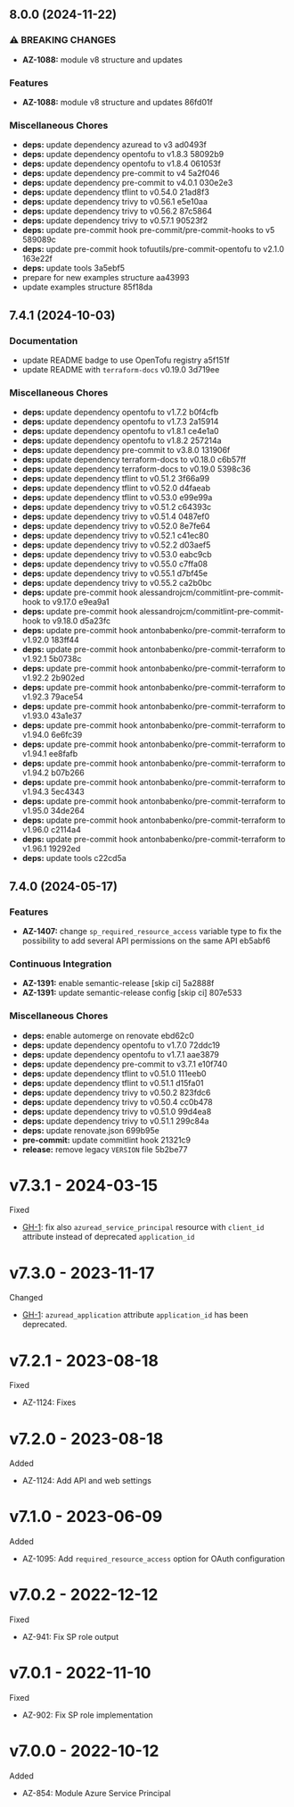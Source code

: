 ## 8.0.0 (2024-11-22)

### ⚠ BREAKING CHANGES

* **AZ-1088:** module v8 structure and updates

### Features

* **AZ-1088:** module v8 structure and updates 86fd01f

### Miscellaneous Chores

* **deps:** update dependency azuread to v3 ad0493f
* **deps:** update dependency opentofu to v1.8.3 58092b9
* **deps:** update dependency opentofu to v1.8.4 061053f
* **deps:** update dependency pre-commit to v4 5a2f046
* **deps:** update dependency pre-commit to v4.0.1 030e2e3
* **deps:** update dependency tflint to v0.54.0 21ad8f3
* **deps:** update dependency trivy to v0.56.1 e5e10aa
* **deps:** update dependency trivy to v0.56.2 87c5864
* **deps:** update dependency trivy to v0.57.1 90523f2
* **deps:** update pre-commit hook pre-commit/pre-commit-hooks to v5 589089c
* **deps:** update pre-commit hook tofuutils/pre-commit-opentofu to v2.1.0 163e22f
* **deps:** update tools 3a5ebf5
* prepare for new examples structure aa43993
* update examples structure 85f18da

## 7.4.1 (2024-10-03)

### Documentation

* update README badge to use OpenTofu registry a5f151f
* update README with `terraform-docs` v0.19.0 3d719ee

### Miscellaneous Chores

* **deps:** update dependency opentofu to v1.7.2 b0f4cfb
* **deps:** update dependency opentofu to v1.7.3 2a15914
* **deps:** update dependency opentofu to v1.8.1 ce4e1a0
* **deps:** update dependency opentofu to v1.8.2 257214a
* **deps:** update dependency pre-commit to v3.8.0 131906f
* **deps:** update dependency terraform-docs to v0.18.0 c6b57ff
* **deps:** update dependency terraform-docs to v0.19.0 5398c36
* **deps:** update dependency tflint to v0.51.2 3f66a99
* **deps:** update dependency tflint to v0.52.0 d4faeab
* **deps:** update dependency tflint to v0.53.0 e99e99a
* **deps:** update dependency trivy to v0.51.2 c64393c
* **deps:** update dependency trivy to v0.51.4 0487ef0
* **deps:** update dependency trivy to v0.52.0 8e7fe64
* **deps:** update dependency trivy to v0.52.1 c41ec80
* **deps:** update dependency trivy to v0.52.2 d03aef5
* **deps:** update dependency trivy to v0.53.0 eabc9cb
* **deps:** update dependency trivy to v0.55.0 c7ffa08
* **deps:** update dependency trivy to v0.55.1 d7bf45e
* **deps:** update dependency trivy to v0.55.2 ca2b0bc
* **deps:** update pre-commit hook alessandrojcm/commitlint-pre-commit-hook to v9.17.0 e9ea9a1
* **deps:** update pre-commit hook alessandrojcm/commitlint-pre-commit-hook to v9.18.0 d5a23fc
* **deps:** update pre-commit hook antonbabenko/pre-commit-terraform to v1.92.0 183ff44
* **deps:** update pre-commit hook antonbabenko/pre-commit-terraform to v1.92.1 5b0738c
* **deps:** update pre-commit hook antonbabenko/pre-commit-terraform to v1.92.2 2b902ed
* **deps:** update pre-commit hook antonbabenko/pre-commit-terraform to v1.92.3 79ace54
* **deps:** update pre-commit hook antonbabenko/pre-commit-terraform to v1.93.0 43a1e37
* **deps:** update pre-commit hook antonbabenko/pre-commit-terraform to v1.94.0 6e6fc39
* **deps:** update pre-commit hook antonbabenko/pre-commit-terraform to v1.94.1 ee8fafb
* **deps:** update pre-commit hook antonbabenko/pre-commit-terraform to v1.94.2 b07b266
* **deps:** update pre-commit hook antonbabenko/pre-commit-terraform to v1.94.3 5ec4343
* **deps:** update pre-commit hook antonbabenko/pre-commit-terraform to v1.95.0 34de264
* **deps:** update pre-commit hook antonbabenko/pre-commit-terraform to v1.96.0 c2114a4
* **deps:** update pre-commit hook antonbabenko/pre-commit-terraform to v1.96.1 19292ed
* **deps:** update tools c22cd5a

## 7.4.0 (2024-05-17)


### Features

* **AZ-1407:** change `sp_required_resource_access` variable type to fix the possibility to add several API permissions on the same API eb5abf6


### Continuous Integration

* **AZ-1391:** enable semantic-release [skip ci] 5a2888f
* **AZ-1391:** update semantic-release config [skip ci] 807e533


### Miscellaneous Chores

* **deps:** enable automerge on renovate ebd62c0
* **deps:** update dependency opentofu to v1.7.0 72ddc19
* **deps:** update dependency opentofu to v1.7.1 aae3879
* **deps:** update dependency pre-commit to v3.7.1 e10f740
* **deps:** update dependency tflint to v0.51.0 111eeb0
* **deps:** update dependency tflint to v0.51.1 d15fa01
* **deps:** update dependency trivy to v0.50.2 823fdc6
* **deps:** update dependency trivy to v0.50.4 cc0b478
* **deps:** update dependency trivy to v0.51.0 99d4ea8
* **deps:** update dependency trivy to v0.51.1 299c84a
* **deps:** update renovate.json 699b95e
* **pre-commit:** update commitlint hook 21321c9
* **release:** remove legacy `VERSION` file 5b2be77

# v7.3.1 - 2024-03-15

Fixed
 * [GH-1](https://github.com/claranet/terraform-azurerm-service-principal/pull/1): fix also `azuread_service_principal` resource with `client_id` attribute instead of deprecated `application_id`

# v7.3.0 - 2023-11-17

Changed
  * [GH-1](https://github.com/claranet/terraform-azurerm-service-principal/pull/1): `azuread_application` attribute `application_id` has been deprecated.

# v7.2.1 - 2023-08-18

Fixed
  * AZ-1124: Fixes

# v7.2.0 - 2023-08-18

Added
  * AZ-1124: Add API and web settings

# v7.1.0 - 2023-06-09

Added
  * AZ-1095: Add `required_resource_access` option for OAuth configuration

# v7.0.2 - 2022-12-12

Fixed
  * AZ-941: Fix SP role output

# v7.0.1 - 2022-11-10

Fixed
  * AZ-902: Fix SP role implementation

# v7.0.0 - 2022-10-12

Added
  * AZ-854: Module Azure Service Principal
